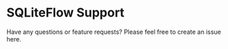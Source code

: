 # SQLiteFlow Support

Have any questions or feature requests? Please feel free to create an issue here.
